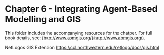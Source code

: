 # Chapter 6 - Integrating Agent-Based Modelling and GIS

This folder includes the accompanying resources for the chatper. For full book details, see: [http://www.abmgis.org/](http://www.abmgis.org/).


NetLogo’s GIS Extension <https://ccl.northwestern.edu/netlogo/docs/gis.html>